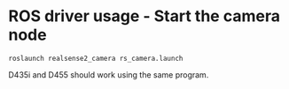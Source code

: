 # ROS driver usage - Start the camera node

```shell
roslaunch realsense2_camera rs_camera.launch
```

D435i and D455 should work using the same program.